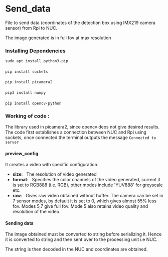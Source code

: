 
# **Send_data**

File to send data (coordinates of the detection box using IMX219 camera sensor) from Rpi to NUC.

The image generated is in full fov at max resolution


### Installing Dependencies
    sudo apt install python3-pip
####
    pip install sockets
####
    pip install picamera2
####
    pip3 install numpy
####
    pip install opencv-python
####

### Working of code :
The library used in picamera2, since opencv deos not give desired results.
The code first establishes a connection between NUC and Rpi using sockets, once connected the terminal outputs the message `Connected to server`

#### **preview_config**
It creates a video with specific configuration.
- **size**: &nbsp;  The resolution of video generated
- **format**:  &nbsp; Specifies the color channels of the video generated, current it is set to RGB888 (i.e. RGB), other modes include 'YUV888' for greyscale etc.
- **raw**:  &nbsp; Gives raw video obtained without buffer. The camera can be set in 7 sensor modes, by default it is set to 0, which gives almost 55% less fov. Modes 5,7 give full fov. Mode 5 also retains video quality and resolution of the video.

#### **Sending data**
The image obtained must be converted to string before serializing it. Hence it is converted to string and then sent over to the processing unit i.e NUC. 

The string is then decoded in the NUC and coordinates are obtained.
